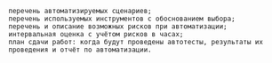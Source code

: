     перечень автоматизируемых сценариев;
    перечень используемых инструментов с обоснованием выбора;
    перечень и описание возможных рисков при автоматизации;
    интервальная оценка с учётом рисков в часах;
    план сдачи работ: когда будут проведены автотесты, результаты их проведения и отчёт по автоматизации.
